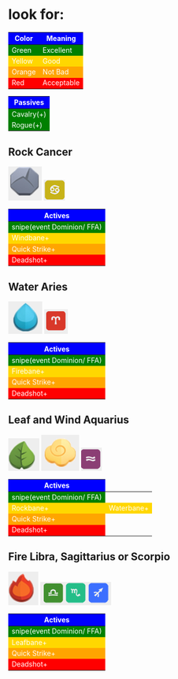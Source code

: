 

# look for:

<table>
  <thead>
    <tr style="background-color: blue; color: white;">
      <th>Color</th>
      <th>Meaning</th>
    </tr>
  </thead>
  <tbody>
    <tr style="background-color: green; color: white;">
      <td>Green</td>
      <td>Excellent</td>
    </tr>
    <tr style="background-color: #FFD700; color: white;">
      <td>Yellow</td>
      <td>Good</td>
    </tr>
    <tr style="background-color: orange; color: white;">
      <td>Orange</td>
      <td>Not Bad</td>
    </tr>
    <tr style="background-color: red; color: white;">
      <td>Red</td>
      <td>Acceptable</td>
    </tr>
  </tbody>
</table>

<table>
  <thead>
    <tr style="background-color: blue; color: white;">
      <th>Passives</th>
    </tr>
  </thead>
  <tbody>
    <tr style="background-color: green; color: white;">
      <td>Cavalry(+)</td>
    </tr>
    <tr style="background-color: green; color: white;">
      <td>Rogue(+)</td>
    </tr>
  </tbody>
</table>

## Rock Cancer

![texto alternativo](/img/roca.PNG)
![texto alternativo](/img/cancer.PNG)
<table>
  <thead>
    <tr style="background-color: blue; color: white;">
      <th>Actives</th>
    </tr>
  </thead>
  <tbody>
    <tr style="background-color: green; color: white;">
      <td>snipe(event Dominion/ FFA)</td>
    </tr>
    <tr style="background-color: #FFD700; color: white;">
      <td>Windbane+</td>
    </tr>
    <tr style="background-color: orange; color: white;">
      <td>Quick Strike+</td>
    </tr>
    <tr style="background-color: red; color: white;">
      <td>Deadshot+</td>
    </tr>
  </tbody>
</table>

## Water Aries
![texto alternativo](/img/agua.PNG)
![texto alternativo](/img/aries.PNG)
<table>
  <thead>
    <tr style="background-color: blue; color: white;">
      <th>Actives</th>
    </tr>
  </thead>
  <tbody>
    <tr style="background-color: green; color: white;">
      <td>snipe(event Dominion/ FFA)</td>
    </tr>
    <tr style="background-color: #FFD700; color: white;">
      <td>Firebane+</td>
    </tr>
    <tr style="background-color: orange; color: white;">
      <td>Quick Strike+</td>
    </tr>
    <tr style="background-color: red; color: white;">
      <td>Deadshot+</td>
    </tr>
  </tbody>
</table>

## Leaf and Wind Aquarius

![texto alternativo](/img/hoja.PNG)
![texto alternativo](/img/viento.PNG)
![texto alternativo](/img/acuario.PNG)
<table>
  <thead>
    <tr style="background-color: blue; color: white;">
      <th>Actives</th>
    </tr>
  </thead>
  <tbody>
    <tr style="background-color: green; color: white;">
      <td>snipe(event Dominion/ FFA)</td>
    </tr>
    <tr style="background-color: #FFD700; color: white;">
      <td>Rockbane+</td>
      <td>Waterbane+</td>
    </tr>
    <tr style="background-color: orange; color: white;">
      <td>Quick Strike+</td>
    </tr>
    <tr style="background-color: red; color: white;">
      <td>Deadshot+</td>
    </tr>
  </tbody>
</table>

## Fire Libra, Sagittarius or Scorpio

![texto alternativo](/img/fuego.PNG)
![texto alternativo](/img/fuego%202.PNG)
<table>
  <thead>
    <tr style="background-color: blue; color: white;">
      <th>Actives</th>
    </tr>
  </thead>
  <tbody>
    <tr style="background-color: green; color: white;">
      <td>snipe(event Dominion/ FFA)</td>
    </tr>
    <tr style="background-color: #FFD700; color: white;">
      <td>Leafbane+</td>
    </tr>
    <tr style="background-color: orange; color: white;">
      <td>Quick Strike+</td>
    </tr>
    <tr style="background-color: red; color: white;">
      <td>Deadshot+</td>
    </tr>
  </tbody>
</table>
